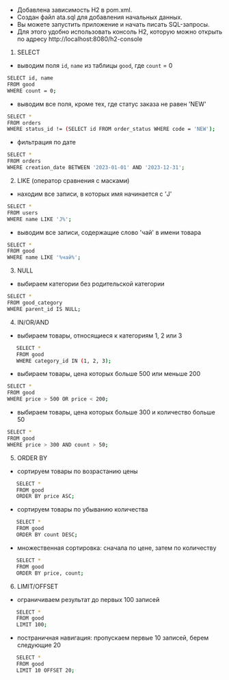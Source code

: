 - Добавлена  зависимость  H2 в pom.xml. 
- Создан файл ata.sql для добавления начальных данных.
- Вы можете запустить приложение и начать писать SQL-запросы.
- Для этого удобно использовать консоль H2, которую можно открыть по адресу http://localhost:8080/h2-console

1. SELECT
- выводим поля `id`, `name` из таблицы `good`, где `count` = 0
```bash
SELECT id, name
FROM good
WHERE count = 0;
```
- выводим все поля, кроме тех, где статус заказа не равен 'NEW'
```bash
SELECT *
FROM orders
WHERE status_id != (SELECT id FROM order_status WHERE code = 'NEW');
```

- фильтрация по дате
```bash
SELECT *
FROM orders
WHERE creation_date BETWEEN '2023-01-01' AND '2023-12-31';
```
2. LIKE (оператор сравнения с масками)
- находим все записи, в которых имя начинается с 'J'
```bash
SELECT *
FROM users
WHERE name LIKE 'J%';
```
- выводим все записи, содержащие слово 'чай' в имени товара
```bash
SELECT *
FROM good
WHERE name LIKE '%чай%';
```
3. NULL
- выбираем категории без родительской категории
```bash
SELECT *
FROM good_category
WHERE parent_id IS NULL;
```
4. IN/OR/AND
- выбираем товары, относящиеся к категориям 1, 2 или 3
```bash
   SELECT *
   FROM good
   WHERE category_id IN (1, 2, 3);
   ```
- выбираем товары, цена которых больше 500 или меньше 200
```bash
SELECT *
FROM good
WHERE price > 500 OR price < 200;
```
- выбираем товары, цена которых больше 300 и количество больше 50
```bash
SELECT *
FROM good
WHERE price > 300 AND count > 50;
```
   5. ORDER BY
- сортируем товары по возрастанию цены
```bash
   SELECT *
   FROM good
   ORDER BY price ASC;
   ```
- сортируем товары по убыванию количества
```bash
   SELECT *
   FROM good
   ORDER BY count DESC;
   ```
- множественная сортировка: сначала по цене, затем по количеству
```bash
   SELECT *
   FROM good
   ORDER BY price, count;
   ```
6. LIMIT/OFFSET
- ограничиваем результат до первых 100 записей
```bash
   SELECT *
   FROM good
   LIMIT 100;
   ```
- постраничная навигация: пропускаем первые 10 записей, берем следующие 20
```bash
   SELECT *
   FROM good
   LIMIT 10 OFFSET 20;
```